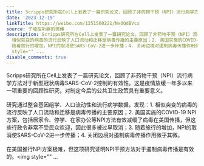 ```yaml
---
title: Scripps研究所在Cell上发表了一篇研究论文，回顾了非药物干预（NPI）流行病学方法对于新型冠状病毒SARS-CoV-2控制的有效性。这是疫情放缓一年多以来一项重要的回...
date: '2023-12-19'
linkTitle: https://weibo.com/1251560221/NxOQdBVcx
source: 子陵在听歌的微博
description: Scripps研究所在Cell上发表了一篇研究论文，回顾了非药物干预（NPI）流行病学方法对于新型冠状病毒SARS-CoV-2控制的有效性。这是疫情放缓一年多以来一项重要的回顾性研究，对制定今后的公共卫生政策具有重要意义。<br><br>研究通过整合基因组学、人口流动性和流行病学数据，发现：1.
  相似突变的病毒的流行反映了人口流动和迁移是病毒传播的主要原因；2. 美国实施的COVID-19 NPI方案，包括居家令、停学、在家办公等NPI方法有效减缓了病毒在美国传播，但这些行政令非常不受民众欢迎，因此很多被过早取消；3.
  随着旅行的增加，NPI的取消使SARS-CoV-2进一步传播；4. 关闭边境对遏制病毒传播作用微乎其微。<br><br>在美国推行NPI方案极难，但这项研究证明NPI干预方法对于遏制病毒传播是有效的。<img
  style="" ...
disable_comments: true
---
```

Scripps研究所在Cell上发表了一篇研究论文，回顾了非药物干预（NPI）流行病学方法对于新型冠状病毒SARS-CoV-2控制的有效性。这是疫情放缓一年多以来一项重要的回顾性研究，对制定今后的公共卫生政策具有重要意义。<br><br>研究通过整合基因组学、人口流动性和流行病学数据，发现：1. 相似突变的病毒的流行反映了人口流动和迁移是病毒传播的主要原因；2. 美国实施的COVID-19 NPI方案，包括居家令、停学、在家办公等NPI方法有效减缓了病毒在美国传播，但这些行政令非常不受民众欢迎，因此很多被过早取消；3. 随着旅行的增加，NPI的取消使SARS-CoV-2进一步传播；4. 关闭边境对遏制病毒传播作用微乎其微。<br><br>在美国推行NPI方案极难，但这项研究证明NPI干预方法对于遏制病毒传播是有效的。<img style="" ...